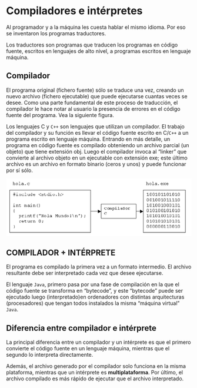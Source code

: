 # Compiladores e intérpretes

Al programador y a la máquina les cuesta hablar el mismo idioma. Por eso se inventaron los programas traductores.

Los traductores son programas que traducen los programas en código fuente, escritos en lenguajes de alto nivel, a programas escritos en lenguaje máquina.

## Compilador

El programa original (fichero fuente) sólo se traduce una vez, creando un nuevo archivo (fichero ejecutable) que puede ejecutarse cuantas veces se desee.
Como una parte fundamental de este proceso de traducción, el compilador le hace notar al usuario la presencia de errores en el código fuente del programa. Vea la siguiente figura.

Los lenguajes C y ``C++`` son lenguajes que utilizan un compilador. El trabajo del compilador y su función es llevar el código fuente escrito en C/``C++`` a un programa escrito en lenguaje máquina. Entrando en más detalle, un programa en código fuente es compilado obteniendo un archivo parcial (un objeto) que tiene extensión obj. Luego  el compilador invoca al “linker” que convierte al archivo objeto en un ejecutable con extensión exe; este último archivo es un archivo en formato binario (ceros y unos) y puede funcionar por sí sólo.

![imagen](2019-06-21-08-30-28.png)

## COMPILADOR + INTÉRPRETE

El programa es compilado la primera vez a un formato intermedio. El archivo resultante debe ser interpretado cada vez que desee ejecutarse.

El lenguaje `Java`, primero pasa por una fase de compilación en la que el código fuente se transforma en “bytecode”, y este “bytecode” puede ser ejecutado luego (interpretado)en ordenadores con distintas arquitecturas (procesadores) que tengan todos instalados la misma “máquina virtual” `Java`.

## Diferencia entre compilador e intérprete

La principal diferencia entre un compilador y un intérprete es que el primero convierte el código fuente en un lenguaje máquina, mientras que el segundo lo interpreta directamente.

Además, el archivo generado por el compilador solo funciona en la misma plataforma, mientras que un intérprete es **multiplataforma**. Por último, el archivo compilado es más rápido de ejecutar que el archivo interpretado.
